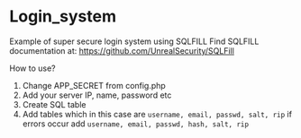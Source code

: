 # Login_system
Example of super secure login system using SQLFILL
Find SQLFILL documentation at: https://github.com/UnrealSecurity/SQLFill

How to use? 
1. Change APP_SECRET from config.php
2. Add your server IP, name, password etc
3. Create SQL table
4. Add tables which in this case are ```username, email, passwd, salt, rip``` 
if errors occur add ```username, email, passwd, hash, salt, rip``` 
